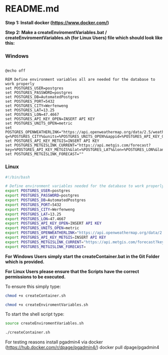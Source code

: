 # README.md

**Step 1: Install docker (https://www.docker.com/)**

**Step 2: Make a createEnviromentVariables.bat / createEnviromentVariables.sh (for Linux Users) file which should look like this:**

### Windows

```Batch

@echo off

REM Define environment variables all are needed for the database to work properly
set POSTGRES_USER=postgres
set POSTGRES_PASSWORD=postgres
set POSTGRES_DB=AutomatedPostgres
set POSTGRES_PORT=5432
set POSTGRES_CITY=Werfenweng
set POSTGRES_LAT=13.25
set POSTGRES_LON=47.4667
set POSTGRES_API_KEY_OPEN=INSERT API KEY
set POSTGRES_UNITS_OPEN=metric
set POSTGRES_OPENWEATHERLINK="https://api.openweathermap.org/data/2.5/weather?q=%POSTGRES_CITY%&units=%POSTGRES_UNITS_OPEN%&appid=%POSTGRES_API_KEY_OPEN%"
set POSTGRES_API_KEY_METGIS=INSERT API KEY
set POSTGRES_METGISLINK_CURRENT="https://api.metgis.com/forecast?key=%POSTGRES_API_KEY_METGIS%&lat=%POSTGRES_LAT%&lon=%POSTGRES_LON%&lang=en&v=current"
set POSTGRES_METGISLINK_FORECAST=""

```
### Linux

```bash
#!/bin/bash

# Define environment variables needed for the database to work properly
export POSTGRES_USER=postgres
export POSTGRES_PASSWORD=postgres
export POSTGRES_DB=AutomatedPostgres
export POSTGRES_PORT=5432
export POSTGRES_CITY=Werfenweng
export POSTGRES_LAT=13.25
export POSTGRES_LON=47.4667
export POSTGRES_API_KEY_OPEN=INSERT API KEY
export POSTGRES_UNITS_OPEN=metric
export POSTGRES_OPENWEATHERLINK="https://api.openweathermap.org/data/2.5/weather?q=$POSTGRES_CITY&units=$POSTGRES_UNITS_OPEN&appid=$POSTGRES_API_KEY_OPEN"
export POSTGRES_API_KEY_METGIS=INSERT API KEY
export POSTGRES_METGISLINK_CURRENT="https://api.metgis.com/forecast?key=$POSTGRES_API_KEY_METGIS&lat=$POSTGRES_LAT&lon=$POSTGRES_LON&lang=en&v=current"
export POSTGRES_METGISLINK_FORECAST=
```
**For Windows Users simply start the createContainer.bat in the Git Folder which is provided.**


**For Linux Users please ensure that the Scripts have the correct permissions to be executed.**


To ensure this simply type: 
```bash
chmod +x createContainer.sh
```
```bash
chmod +x createEnviromentVariables.sh
```
To start the shell script type: 
```bash
source createEnviromentVariables.sh
```
```bash
./createContainer.sh
```

For testing reasons install pgadmin4 via docker (https://hub.docker.com/r/dpage/pgadmin4/)
docker pull dpage/pgadmin4


